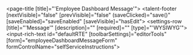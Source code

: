 <page-title [title]="'Employee Dashboard Message'"></page-title>
<talent-footer [nextVisible]="false"
               [prevVisible]="false"
               (saveClicked)="save()"
               [saveEnabled]="saveEnabled"
               [saveVisible]="hasEdit"></talent-footer>
<settings-table>
  <settings-row [title]="'Message'"
                [description]=""
                [required]=""
                [type]="'WYSIWYG'">
    <input-rich-text id="defaultRTE"
                     [toolbarSettings]="editorTools"
                     [form]="employeeDashboardMessageForm"
                     formControlName="selfServiceInstructions"></input-rich-text>
  </settings-row>
</settings-table>
